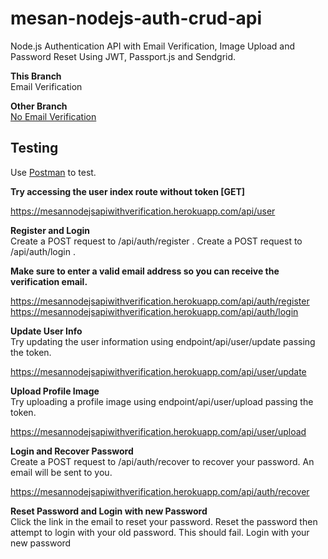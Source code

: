 # mesan-nodejs-auth-crud-api
Node.js Authentication API with Email Verification, Image Upload and Password Reset Using JWT, Passport.js and Sendgrid.

**This Branch** <br/>
Email Verification

**Other Branch** <br/>
<a href="https://github.com/MosesEsan/mesan-nodejs-auth-crud-api/tree/auth_no_verification" target="_blank">No Email Verification</a>

## Testing
Use <a href="https://www.getpostman.com" target="_blank">Postman</a> to test.<br/>

**Try accessing the user index route without token [GET]**<br/>

https://mesannodejsapiwithverification.herokuapp.com/api/user<br/>

**Register and Login** <br/>
Create a POST request to /api/auth/register .
Create a POST request to /api/auth/login .

**Make sure to enter a valid email address so you can receive the verification email.**<br/>

https://mesannodejsapiwithverification.herokuapp.com/api/auth/register
https://mesannodejsapiwithverification.herokuapp.com/api/auth/login

**Update User Info** <br/>
Try updating the user information using endpoint/api/user/update passing the token.

https://mesannodejsapiwithverification.herokuapp.com/api/user/update

**Upload Profile Image** <br/>
Try uploading a profile image using endpoint/api/user/upload passing the token.

https://mesannodejsapiwithverification.herokuapp.com/api/user/upload

**Login and Recover Password** <br/>
Create a POST request to /api/auth/recover to recover your password. An email will be sent to you.

https://mesannodejsapiwithverification.herokuapp.com/api/auth/recover

**Reset Password and Login with new Password** <br/>
Click the link in the email to reset your password. 
Reset the password then attempt to login with your old password. This should fail. Login with your new password
